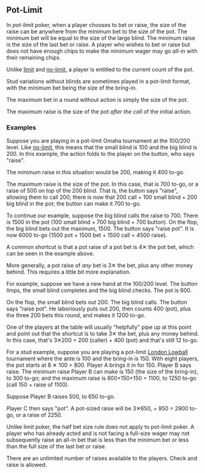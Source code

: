 Pot-Limit
---------

In *pot-limit* poker, when a player chooses to bet or raise, the size of the raise can
be anywhere from the minimum bet to the size of the pot. The minimum bet
will be equal to the size of the large blind. The minimum raise is the size of the
last bet or raise. A player who wishes to bet or raise but does not have enough
chips to make the minimum wager may go *all-in* with their remaining chips.

Unlike [limit](./limit.md) and [no-limit](./no-limit.md), a
player is entitled to the current count of the pot.

Stud variations without blinds are sometimes played in a pot-limit format, with
the minimum bet being the size of the bring-in.

The maximum bet in a round without action is simply the size of the pot.

The maximum raise is the size of the pot *after the call* of the initial
action.

### Examples

Suppose you are playing in a pot-limit Omaha tournament at the
100/200 level.  Like [no-limit](./no-limit.md), this means that the
small blind is 100 and the big blind is 200. In this example, the action
folds to the player on the button, who says "raise".

The minimum raise in this situation would be 200, making it 400 to-go.

The maximum raise is the size of the pot.  In this case, that is 700 to-go, or
a raise of 500 on top of the 200 blind.  That is, the button says "raise",
allowing them to call 200; there is now that 200 call + 100 small blind + 200 big
blind in the pot; the button can make it 700 to-go.

To continue our example, suppose the big blind calls the raise to 700.  There
is 1500 in the pot (100 small blind + 700 big blind + 700 button).  On the
flop, the big blind bets out the maximum, 1500.  The button says "raise pot".
It is now 6000 to-go (1500 pot + 1500 bet + 1500 call = 4500 raise).

A common shortcut is that a pot raise of a pot bet is 4✕ the pot bet, which can
be seen in the example above.

More generally, a pot raise of *any* bet is 3✕ the bet, plus any other money
behind.  This requires a little bit more explanation.

For example, suppose we have a new hand at the 100/200 level.  The button
limps, the small blind completes and the big blind checks.  The pot is 600.

On the flop, the small blind bets out 200.  The big blind calls.  The button
says "raise pot".  He laboriously puts out 200, then counts 400 (pot), plus the
three 200 bets this round, and makes it 1200 to-go.

One of the players at the table will usually "helpfully" pipe up at this point
and point out that the shortcut is to take 3✕ the bet, plus any money behind.
In this case, that's 3✕200 + 200 (caller) + 400 (pot) and that's still 12
to-go.

For a stud example, suppose you are playing a pot-limit [London
Lowball](./london-lowball.md) tournament where the ante is 100 and the
bring-in is 150. With eight players, the pot starts at 8 ✕ 100 = 800. Player A
brings it in for 150.  Player B says raise. The minimum raise Player B can make
is 150 (the size of the bring-in), to 300 to-go; and the maximum raise is
800+150+150 = 1100, to 1250 to-go (call 150 + raise of 1100).

Suppose Player B raises 500, to 650 to-go.

Player C then says "pot".  A pot-sized raise will be 3✕650, + 950 = 2900 to-go,
or a raise of 2250.

Unlike limit poker, the half bet size rule does not apply to pot-limit poker. A
player who has already acted and is not facing a full-size wager may not
subsequently raise an all-in bet that is less than the minimum bet or less than
the full size of the last bet or raise.

There are an unlimited number of raises available to the players. Check and raise
is allowed.
